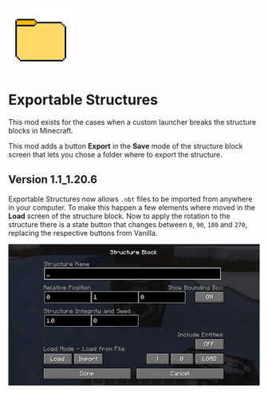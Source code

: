 ![Icon](src/main/resources/assets/exportable-structures/icon.png?raw=true)

# Exportable Structures

This mod exists for the cases when a custom launcher breaks the structure blocks in Minecraft.

This mod adds a button **Export** in the **Save** mode of the structure block screen that lets you chose a folder where to export the structure.

## Version 1.1_1.20.6

Exportable Structures now allows `.nbt` files to be imported from anywhere in your computer. To make this happen a few elements where moved in the **Load** screen of the structure block. Now to apply the rotation to the structure there is a state button that changes between `0`, `90`, `180` and `270`, replacing the respective buttons from Vanilla.

![Modified Load Screen](media/modified_load_screen.png?raw=true)
